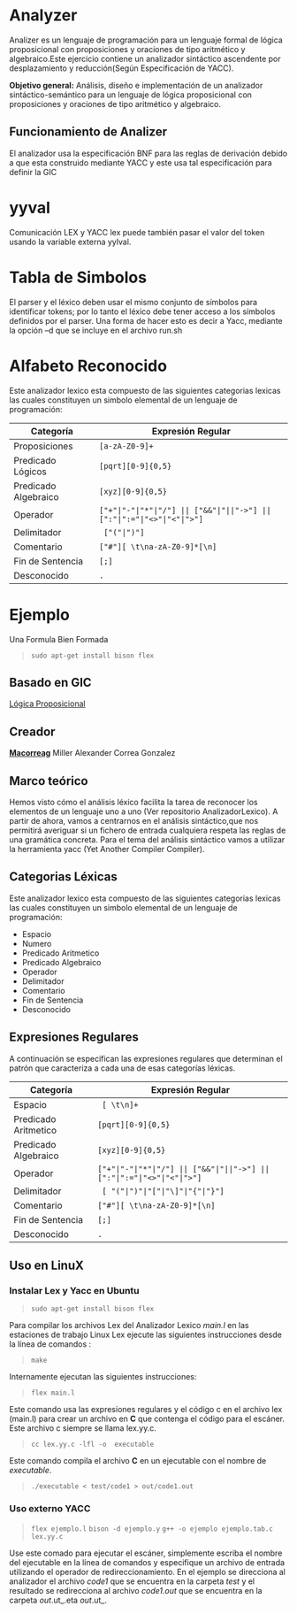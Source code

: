 # Analyzer

Analizer es un lenguaje de programación para un lenguaje formal de lógica proposicional con proposiciones y oraciones de tipo aritmético y algebraico.Este ejercicio contiene un analizador sintáctico ascendente por desplazamiento y reducción(Según Especificación de YACC).

**Objetivo general:**
Análisis, diseño e implementación de un analizador sintáctico-semántico
para un lenguaje de lógica proposicional con proposiciones y oraciones de tipo aritmético y algebraico.



## Funcionamiento de Analizer

El analizador usa la especificación BNF para las reglas de derivación debido a que esta construido mediante YACC y este usa tal especificación para definir la GIC


# yyval

Comunicación LEX y YACC lex puede también pasar el valor del token usando la variable externa yylval.

# Tabla de Simbolos

El parser y el léxico deben usar el mismo conjunto de símbolos para identificar tokens; por lo tanto el léxico debe tener acceso a los símbolos definidos por el parser. Una forma de hacer esto es decir a Yacc, mediante la opción –d que se incluye en el archivo run.sh 

# Alfabeto Reconocido

Este analizador lexico esta compuesto de las siguientes  categorias lexicas las cuales constituyen un simbolo elemental  de un lenguaje de programación:

|Categoría | Expresión Regular |
| ---------- | ---------- |
| Proposiciones  | `[a-zA-Z0-9]+`   |
| Predicado Lógicos   | ` [pqrt][0-9]{0,5} `|
| Predicado Algebraico | ` [xyz][0-9]{0,5} `|
| Operador | ` ["+"\|"-"\|"*"\|"/"] \|\| ["&&"\|"\|\|"->"] \|\| [":"\|":="\|"<>"\|"<"\|">"]  ` |
| Delimitador |`  ["("\|")"] `|
| Comentario |` ["#"][ \t\na-zA-Z0-9]*[\n] ` |
| Fin de Sentencia | ` [;] `|
| Desconocido |` . ` |


# Ejemplo 
Una Formula Bien Formada 
> `sudo apt-get install bison flex`






## Basado en GIC 
[ Lógica Proposicional ](https://es.wikipedia.org/wiki/Lógica_proposicional)

## Creador

[**Macorreag**](https://github.com/macorreag)  Miller Alexander Correa Gonzalez


## Marco teórico

Hemos visto cómo el análisis léxico facilita la tarea de reconocer los elementos
de un lenguaje uno a uno (Ver repositorio AnalizadorLexico). A partir de ahora, vamos a centrarnos en el análisis sintáctico,que nos permitirá averiguar si un fichero de entrada cualquiera respeta las reglas de una gramática concreta. Para el tema del análisis sintáctico vamos a utilizar la herramienta yacc (Yet Another Compiler Compiler).

## Categorias Léxicas
Este analizador lexico esta compuesto de las siguientes  categorias lexicas las cuales constituyen un simbolo elemental  de un lenguaje de programación:

* Espacio
* Numero
* Predicado Aritmetico
* Predicado Algebraico
* Operador
* Delimitador
* Comentario
* Fin de Sentencia
* Desconocido


## Expresiones Regulares

A continuación se especifican las expresiones regulares que determinan el patrón que caracteriza a cada una de esas categorías léxicas.

|Categoría | Expresión Regular |
| ---------- | ---------- |
| Espacio  | ` [ \t\n]+`   |
| Predicado Aritmetico   | ` [pqrt][0-9]{0,5} `|
| Predicado Algebraico | ` [xyz][0-9]{0,5} `|
| Operador | ` ["+"\|"-"\|"*"\|"/"] \|\| ["&&"\|"\|\|"->"] \|\| [":"\|":="\|"<>"\|"<"\|">"]  ` |
| Delimitador |`  [ "("\|")"\|"["\|"\]"\|"{"\|"}"]  `|
| Comentario |` ["#"][ \t\na-zA-Z0-9]*[\n] ` |
| Fin de Sentencia | ` [;] `|
| Desconocido |` . ` |


## Uso en LinuX

### Instalar Lex y Yacc en Ubuntu

> `sudo apt-get install bison flex`

Para compilar los archivos Lex del  Analizador Lexico _main.l_  en las estaciones de trabajo Linux Lex ejecute las siguientes instrucciones desde la línea de comandos :

> `make`

Internamente ejecutan las siguientes instrucciones:

> `flex main.l`

Este comando usa las expresiones regulares y el código c en el archivo lex (main.l) para crear un archivo en  **C** que contenga el código para el escáner. Este archivo c siempre se llama lex.yy.c.

> `cc lex.yy.c -lfl -o  executable`

Este comando compila el archivo **C** en un ejecutable con el nombre de _executable_.

> `./executable < test/code1 > out/code1.out`



### Uso externo YACC
> `flex ejemplo.l`
> `bison -d ejemplo.y`
> `g++ -o ejemplo ejemplo.tab.c lex.yy.c `


Use este comado para ejecutar el escáner, simplemente escriba el nombre del ejecutable en la línea de comandos y especifique un archivo de entrada utilizando el operador de redireccionamiento. En el  ejemplo se direcciona al analizador el archivo _code1_ que se encuentra en la carpeta _test_  y el resultado se redirecciona al archivo _code1.out_ que se encuentra en la carpeta _out_.ut_.eta _out_.ut_.
